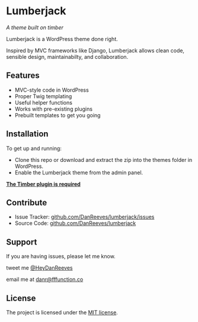 Lumberjack
========
*A theme built on timber*

Lumberjack is a WordPress theme done right.

Inspired by MVC frameworks like Django, Lumberjack allows clean code, sensible design, maintainabilty, and collaboration.

Features
--------

- MVC-style code in WordPress
- Proper Twig templating
- Useful helper functions
- Works with pre-existing plugins
- Prebuilt templates to get you going

Installation
------------

To get up and running:

 - Clone this repo or download and extract the zip into the themes folder in WordPress.
 - Enable the Lumberjack theme from the admin panel.

**[The Timber plugin is required](http://upstatement.com/timber/)**

Contribute
----------

- Issue Tracker: [github.com/DanReeves/lumberjack/issues](https://github.com/DanReeves/lumberjack/issues)
- Source Code: [github.com/DanReeves/lumberjack](https://github.com/DanReeves/lumberjack)

Support
-------

If you are having issues, please let me know.

tweet me [@HeyDanReeves](http://twitter.com/heydanreeves)

email me at [danr@fffunction.co](mailto:danr@fffunction.co)

License
-------

The project is licensed under the [MIT license](http://danreeves.mit-license.org/).
